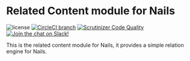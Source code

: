 # Related Content module for Nails

![license](https://img.shields.io/badge/license-MIT-green.svg)
[![CircleCI branch](https://img.shields.io/circleci/project/github/nails/module-related-content.svg)](https://circleci.com/gh/nails/module-related-content)
[![Scrutinizer Code Quality](https://scrutinizer-ci.com/g/nails/module-related-content/badges/quality-score.png)](https://scrutinizer-ci.com/g/nails/module-related-content)
[![Join the chat on Slack!](https://now-examples-slackin-rayibnpwqe.now.sh/badge.svg)](https://nails-app.slack.com/shared_invite/MTg1NDcyNjI0ODcxLTE0OTUwMzA1NTYtYTZhZjc5YjExMQ)

This is the related content module for Nails, it provides a simple relation engine for Nails.
